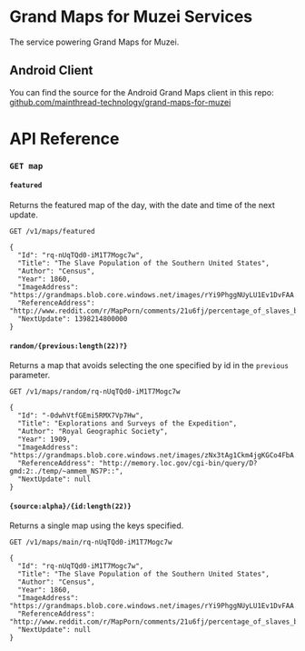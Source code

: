 # Grand Maps for Muzei Services

The service powering Grand Maps for Muzei.

## Android Client
You can find the source for the Android Grand Maps client in this repo: [github.com/mainthread-technology/grand-maps-for-muzei](https://github.com/mainthread-technology/grand-maps-for-muzei)

# API Reference

### **`GET map`**

#### `featured`

Returns the featured map of the day, with the date and time of the next update.

`GET /v1/maps/featured`

	{
	  "Id": "rq-nUqTQd0-iM1T7Mogc7w",
	  "Title": "The Slave Population of the Southern United States",
	  "Author": "Census",
	  "Year": 1860,
	  "ImageAddress": "https://grandmaps.blob.core.windows.net/images/rYi9PhggNUyLU1Ev1DvFAA.jpg",
	  "ReferenceAddress": "http://www.reddit.com/r/MapPorn/comments/21u6fj/percentage_of_slaves_by_us_county_1860_the_map/",
	  "NextUpdate": 1398214800000
	}


#### `random/{previous:length(22)?}`

Returns a map that avoids selecting the one specified by id in the `previous` parameter.

`GET /v1/maps/random/rq-nUqTQd0-iM1T7Mogc7w`

	{
	  "Id": "-0dwhVtfGEmi5RMX7Vp7Hw",
	  "Title": "Explorations and Surveys of the Expedition",
	  "Author": "Royal Geographic Society",
	  "Year": 1909,
	  "ImageAddress": "https://grandmaps.blob.core.windows.net/images/zNx3tAg1Ckm4jgKGCo4FbA.jpg",
	  "ReferenceAddress": "http://memory.loc.gov/cgi-bin/query/D?gmd:2:./temp/~ammem_NS7P::",
	  "NextUpdate": null
	}


#### `{source:alpha}/{id:length(22)}`

Returns a single map using the keys specified.

`GET /v1/maps/main/rq-nUqTQd0-iM1T7Mogc7w`

	{
	  "Id": "rq-nUqTQd0-iM1T7Mogc7w",
	  "Title": "The Slave Population of the Southern United States",
	  "Author": "Census",
	  "Year": 1860,
	  "ImageAddress": "https://grandmaps.blob.core.windows.net/images/rYi9PhggNUyLU1Ev1DvFAA.jpg",
	  "ReferenceAddress": "http://www.reddit.com/r/MapPorn/comments/21u6fj/percentage_of_slaves_by_us_county_1860_the_map/",
	  "NextUpdate": null
	}
